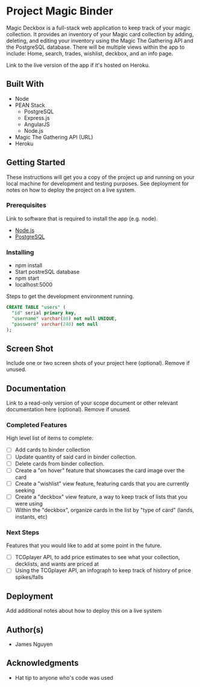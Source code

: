 # Project Magic Binder

Magic Deckbox is a full-stack web application to keep track of your magic collection. It provides an inventory of your Magic card collection by adding, deleting, and editing your inventory using the Magic The Gathering API and the PostgreSQL database. There will be multiple views within the app to include: Home, search, trades, wishlist, deckbox, and an info page.

Link to the live version of the app if it's hosted on Heroku.

## Built With

- Node
- PEAN Stack
    - PostgreSQL
    - Express.js
    - AngularJS
    - Node.js
- Magic The Gathering API (URL)
- Heroku


## Getting Started

These instructions will get you a copy of the project up and running on your local machine for development and testing purposes. See deployment for notes on how to deploy the project on a live system.

### Prerequisites

Link to software that is required to install the app (e.g. node).

- [Node.js](https://nodejs.org/en/)
- [PostgreSQL](https://www.postgresql.org/)

### Installing

- npm install
- Start postreSQL database
- npm start
- localhost:5000

Steps to get the development environment running.

```sql
CREATE TABLE "users" (
  "id" serial primary key,
  "username" varchar(80) not null UNIQUE,
  "password" varchar(240) not null
);
```

## Screen Shot

Include one or two screen shots of your project here (optional). Remove if unused.

## Documentation

Link to a read-only version of your scope document or other relevant documentation here (optional). Remove if unused.

### Completed Features

High level list of items to complete:

- [ ] Add cards to binder collection
- [ ] Update quantity of said card in  binder collection.
- [ ] Delete cards from binder collection.
- [ ] Create a "on hover" feature that showcases the card image over the card
- [ ] Create a "wishlist" view feature, featuring cards that you are currently seeking
- [ ] Create a "deckbox" view feature, a way to keep track of lists that you were using 
- [ ] Within the "deckbox", organize cards in the list by "type of card" (lands, instants, etc)

### Next Steps

Features that you would like to add at some point in the future.

- [ ] TCGplayer API, to add price estimates to see what your collection, decklists, and wants are priced at
- [ ] Using the TCGplayer API, an infograph to keep track of history of price spikes/falls

## Deployment

Add additional notes about how to deploy this on a live system

## Author(s)

* James Nguyen


## Acknowledgments

* Hat tip to anyone who's code was used